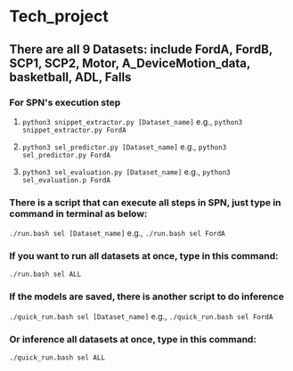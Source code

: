 # Tech_project

## There are all 9 Datasets: include FordA, FordB, SCP1, SCP2, Motor, A_DeviceMotion_data, basketball, ADL, Falls

### For SPN's execution step

1. `python3 snippet_extractor.py [Dataset_name]` e.g., `python3 snippet_extractor.py FordA`

2. `python3 sel_predictor.py [Dataset_name]` e.g., `python3 sel_predictor.py FordA`

3. `python3 sel_evaluation.py [Dataset_name]` e.g., `python3 sel_evaluation.p FordA`

### There is a script that can execute all steps in SPN, just type in command in terminal as below:

`./run.bash sel [Dataset_name]` e.g., `./run.bash sel FordA`

### If you want to run all datasets at once, type in this command:

`./run.bash sel ALL`

### If the models are saved, there is another script to do inference

`./quick_run.bash sel [Dataset_name]` e.g., `./quick_run.bash sel FordA`

### Or inference all datasets at once, type in this command:

`./quick_run.bash sel ALL`
